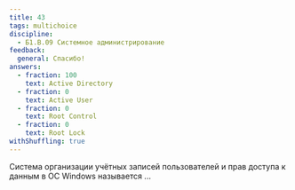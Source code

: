 ```yaml
---
title: 43
tags: multichoice
discipline:
  - Б1.В.09 Системное администрирование
feedback:
  general: Спасибо!
answers:
  - fraction: 100
    text: Active Directory
  - fraction: 0
    text: Active User
  - fraction: 0
    text: Root Control
  - fraction: 0
    text: Root Lock
withShuffling: true
---
```


Система организации учётных записей пользователей и прав доступа к данным в ОС Windows называется ...